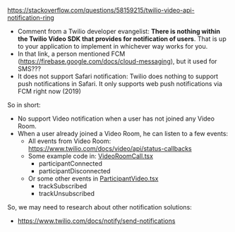 https://stackoverflow.com/questions/58159215/twilio-video-api-notification-ring
- Comment from a Twilio developer evangelist: __There is nothing within the Twilio Video SDK that provides for notification of users__. That is up to your application to implement in whichever way works for you.
- In that link, a person mentioned FCM (https://firebase.google.com/docs/cloud-messaging), but it used for SMS???
- It does not support Safari notification: Twilio does nothing to support push notifications in Safari. It only supports web push notifications via FCM right now (2019)

So in short:
- No support Video notification when a user has not joined any Video Room.
- When a user already joined a Video Room, he can listen to a few events:
    - All events from Video Room: https://www.twilio.com/docs/video/api/status-callbacks
    - Some example code in: [VideoRoomCall.tsx](../pro-00-fe-simple/src/video/VideoRoomCall.tsx)
        - participantConnected
        - participantDisconnected
    - Or some other events in [ParticipantVideo.tsx](../pro-00-fe-simple/src/video/ParticipantVideo.tsx)
        - trackSubscribed
        - trackUnsubscribed


So, we may need to research about other notification solutions:
- https://www.twilio.com/docs/notify/send-notifications